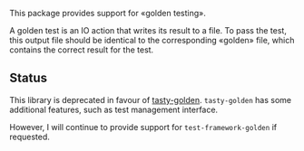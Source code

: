 This package provides support for «golden testing».

A golden test is an IO action that writes its result to a file.
To pass the test, this output file should be identical to the corresponding
«golden» file, which contains the correct result for the test.

Status
------

This library is deprecated in favour of [tasty-golden][]. `tasty-golden` has
some additional features, such as test management interface.

However, I will continue to provide support for `test-framework-golden` if requested.

[tasty-golden]: https://github.com/feuerbach/tasty-golden

